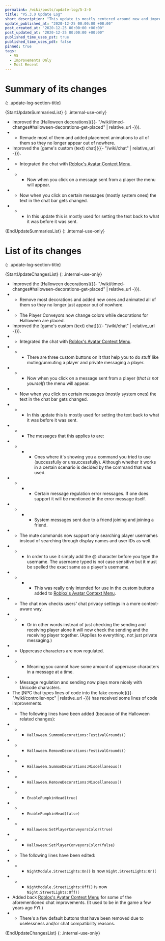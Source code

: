 ```yaml
---
permalink: /wiki/posts/update-log/5-3-0
title: "V5.3.0 Update Log"
short_description: "This update is mostly centered around new and improved Halloween decorations but there are also some (text) chat improvements."
update_published_at: "2020-12-25 00:00:00 +00:00"
post_created_at: "2020-12-25 00:00:00 +00:00"
post_updated_at: "2020-12-25 00:00:00 +00:00"
published_time_uses_pst: true
published_time_uses_pdt: false
pinned: true
tags:
  - V5
  - Improvements Only
  - Most Recent
---
```


# Summary of its changes
{: .update-log-section-title}

{StartUpdateSummariesList}
{: .internal-use-only}

* Improved the [Halloween decorations]({{- "/wiki/timed-changes#halloween-decorations-get-placed" | relative_url -}}).
* * Remade most of them and added placement animations to all of them so they no longer appear out of nowhere.
* Improved the [game's custom (text) chat]({{- "/wiki/chat" | relative_url -}}).
* * Integrated the chat with [Roblox's Avatar Context Menu](https://developer.roblox.com/en-us/articles/Avatar-Context-Menu).
* * * Now when you click on a message sent from a player the menu will appear.
* * Now when you click on certain messages (mostly system ones) the text in the chat bar gets changed.
* * * In this update this is mostly used for setting the text back to what it was before it was sent.

{EndUpdateSummariesList}
{: .internal-use-only}

# List of its changes
{: .update-log-section-title}

{StartUpdateChangesList}
{: .internal-use-only}

* Improved the [Halloween decorations]({{- "/wiki/timed-changes#halloween-decorations-get-placed" | relative_url -}}).
* * Remove most decorations and added new ones and animated all of them so they no longer just appear out of nowhere.
* * The Player Conveyors now change colors while decorations for Halloween are placed.
* Improved the [game's custom (text) chat]({{- "/wiki/chat" | relative_url -}}).
* * Integrated the chat with [Roblox's Avatar Context Menu](https://developer.roblox.com/en-us/articles/Avatar-Context-Menu).
* * * There are three custom buttons on it that help you to do stuff like muting/unmuting a player and private messaging a player.
* * * Now when you click on a message sent from a player (*that is not yourself*) the menu will appear.
* * Now when you click on certain messages (mostly system ones) the text in the chat bar gets changed.
* * * In this update this is mostly used for setting the text back to what it was before it was sent.
* * * The messages that this applies to are:
* * * * Ones where it's showing you a command you tried to use (successfully or unsuccessfully). Although whether it works in a certain scenario is decided by the command that was used.
* * * * Certain message regulation error messages. If one does support it will be mentioned in the error message itself.
* * * * System messages sent due to a friend joining and joining a friend.
* * The mute commands now support only searching player usernames instead of searching through display names and user IDs as well.
* * * In order to use it simply add the @ character before you type the username. The username typed is not case sensitive but it must be spelled the exact same as a player's username. 
* * * * This was really only intended for use in the custom buttons added to [Roblox's Avatar Context Menu](https://developer.roblox.com/en-us/articles/Avatar-Context-Menu).
* * The chat now checks users' chat privacy settings in a more context-aware way.
* * * Or in other words instead of just checking the sending and receiving player alone it will now check the sending and the receiving player together. (Applies to everything, not just private messaging.)
* * Uppercase characters are now regulated.
* * * Meaning you cannot have some amount of uppercase characters in a message at a time.
* * Message regulation and sending now plays more nicely with Unicode characters.
* The [NPC that types lines of code into the fake console]({{- "/wiki/controller-npc" | relative_url -}}) has received some lines of code improvements.
* * The following lines have been added (because of the Halloween related changes):
* * * `Halloween.SummonDecorations:FestivalGrounds()`
* * * `Halloween.RemoveDecorations:FestivalGrounds()`
* * * `Halloween.SummonDecorations:Miscellaneous()`
* * * `Halloween.RemoveDecorations:Miscellaneous()`
* * * `EnablePumpkinHead(true)`
* * * `EnablePumpkinHead(false)`
* * * `Halloween:SetPlayerConveyorsColor(true)`
* * * `Halloween:SetPlayerConveyorsColor(false)`
* * The following lines have been edited:
* * * `NightModule.StreetLights:On()` is now `Night.StreetLights:On()`
* * * `NightModule.StreetLights:Off()` is now `Night.StreetLights:Off()`
* Added back [Roblox's Avatar Context Menu](https://developer.roblox.com/en-us/articles/Avatar-Context-Menu) for some of the aforementioned chat improvements. (It used to be in the game a few years ago FYI.)
* * There's a few default buttons that have been removed due to uselessness and/or chat compatibility reasons.

{EndUpdateChangesList}
{: .internal-use-only}